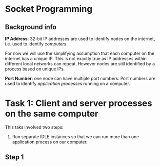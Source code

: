 # Socket Programming #
## Background info ##

**IP Address**: 32-bit IP addresses are used to identify nodes on the internet, i.e. used to identify *computers*.

For now we will use the simplifying assumption that each computer on the internet has a unique IP. This is not exactly true as IP addresses within different local networks can repeat. However nodes are still identified by a process based on unique IPs.

**Port Number**: one node can have multiple port numbers. Port numbers are used to identify *application processes* running on a computer.

# Task 1: Client and server processes on the same computer #
This taks involved two steps: 
1. Run separate IDLE instances so that we can run more than one application process on our computer.
## Step 1 ##


